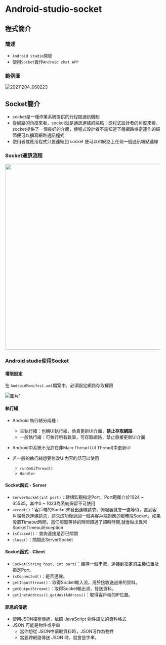 # Android-studio-socket
## 程式簡介
### 簡述
* `Android studio`開發
* 使用`Socket`實作`Android chat APP`
### 範例圖
![20211204_060223](https://user-images.githubusercontent.com/93152909/155802829-612c664a-0b7c-486a-8b6e-849a33df4584.gif)

## Socket簡介
* socket是一種作業系統提供的行程間通訊機制
* 從網路的角度來看，socket就是通訊連結的端點；從程式設計者的角度來看，socket提供了一個良好的介面，使程式設計者不需知道下層網路協定運作的細節便可以撰寫網路通訊程式
* 使用者或應用程式只要連結到 socket 便可以和網路上任何一個通訊端點連線
### Socket通訊流程
<img src="https://user-images.githubusercontent.com/93152909/155818903-809ef0e6-cd83-41f7-a076-e860d94545f7.png" width="600">

### Android studio使用Socket
#### 權限設定
在 `AndroidManifest.xml`檔案中，必須設定網路存取權限

![圖片1](https://user-images.githubusercontent.com/93152909/155818842-33a44de0-b062-4004-a862-27d5105ea456.png)

#### 執行緒
* Android 執行緒分兩種 :
  * 主執行緒：也稱UI執行緒，負責更新UI介面，**禁止存取網路**
  * 一般執行緒：可執行所有雜事，可存取網路，禁止直接更新UI介面
  
* Android中系統不允許在非Main Thread (UI Thread)中更新UI 

* 若一般的執行緒想要修改UI內容的話可以使用 
  * `runOnUiThread()`
  * `Handler`
#### Socket函式 - Server
* `ServerSocket(int port)`：建構監聽指定Port，Port範圍介於1024 ~ 65535，其中0 ~ 1023為系統保留不可使用
* `accept()`：客戶端的Socket未發出連線請求，伺服器就會一直等待，直到客戶端發送連線請求，請求成功後返回一個與客戶端對應的服務端Socket，如果設置Timeout時間，當伺服器等待的時間超過了超時時間,就會拋出異常SocketTimeoutException
* `isClosed()`：查詢連接是否已關閉
* `close()`：關閉此ServerSocket

#### Socket函式 - Client
* `Socket(String host, int port)`：建構一個串流，連接到指定的主機位置及指定Port。
* `isConnected()`：是否連線。
* `getInputStream()`：取得Socket輸入流，用於接收送過來的資料。
* `getOutputStream()`：取得Socket輸出流，發送資料。
* `getInetAddress().getHostAddress()`：取得客戶端的IP位置。

####  訊息的傳遞
* 使用JSON檔案傳遞，依照 JavaScript 物件語法的資料格式
* JSON 可能是物件或字串
  * 當你想從 JSON中讀取資料時，JSON可作為物件
  * 當要跨網路傳送 JSON 時，就會是字串。




